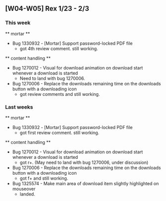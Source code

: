 ## [W04-W05] Rex 1/23 - 2/3 ##

### This week ###
** mortar **
- Bug 1330932	- [Mortar] Support password-locked PDF file
  - got 4th review comment. still working.
  
** content handling **
- Bug 1270012 - Visual for download animation on download start whenever a download is started
  - Need to land with bug 1270006.
- Bug 1270006 - Replace the downloads remaining time on the downloads button with a downloading icon
  - got review comments and still working.


### Last weeks ###
** mortar **
- Bug 1330932	- [Mortar] Support password-locked PDF file
  - got first review comment. still working.

** content handling **
- Bug 1270012 - Visual for download animation on download start whenever a download is started
  - got r+. (May need to land with bug 1270006, under discussion)
- Bug 1270006 - Replace the downloads remaining time on the downloads button with a downloading icon
  - got f+ and still working.
- Bug 1325574 - Make main area of download item slightly highlighted on mouseover
  - landed.
